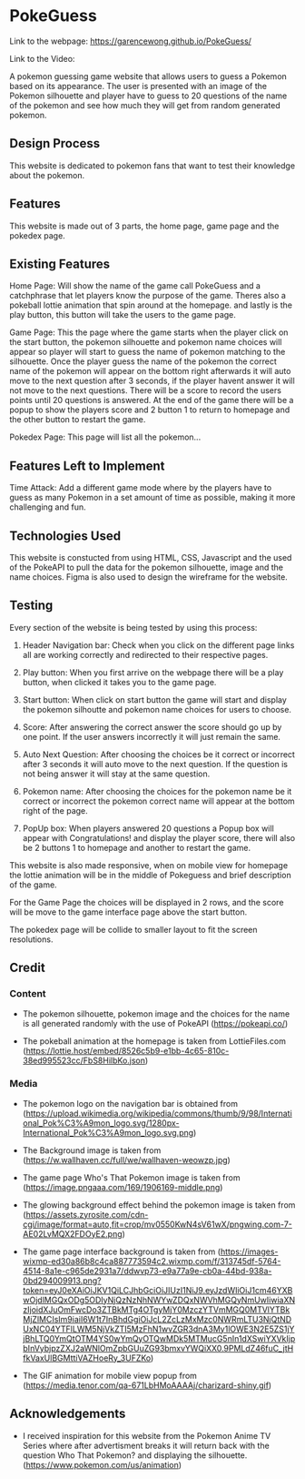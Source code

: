 # PokeGuess

Link to the webpage: https://garencewong.github.io/PokeGuess/

Link to the Video:

A pokemon guessing game website that allows users to guess a Pokemon based on its appearance. The user is presented with an image of the Pokemon silhouette and player have to guess to 20 questions of the name of the pokemon and see how much they will get from random generated pokemon.

## Design Process
This website is dedicated to pokemon fans that want to test their knowledge about the pokemon.

## Features
This website is made out of 3 parts, the home page, game page and the pokedex page.

## Existing Features
Home Page: Will show the name of the game call PokeGuess and a catchphrase that let players know the purpose of the game. Theres also a pokeball lottie animation that spin around at the homepage.
and lastly is the play button, this button will take the users to the game page.

Game Page: This the page where the game starts when the player click on the start button, the pokemon silhouette and pokemon name choices will appear so player will start to guess the name of pokemon matching to the silhouette. Once the player guess the name of the pokemon the correct name of the pokemon will appear on the bottom right afterwards it will auto move to the next question after 3 seconds, if the player havent answer it will not move to the next questions. There will be a score to record the users points until 20 questions is answered. At the end of the game there will be a popup to show the players score and 2 button 1 to return to homepage and the other button to restart the game.

Pokedex Page: This page will list all the pokemon...

## Features Left to Implement
 Time Attack: Add a different game mode where by the players have to guess as many Pokemon in a set amount of time as possible, making it more challenging and fun.

 ## Technologies Used
 This website is constucted from using HTML, CSS, Javascript and the used of the PokeAPI to pull the data for the pokemon silhouette, image and the name choices. Figma is also used to design the wireframe for the website.

 ## Testing
Every section of the website is being tested by using this process:

1. Header Navigation bar:
   Check when you click on the different page links all are working correctly and redirected to their respective pages.

2.  Play button:
    When you first arrive on the webpage there will be a play button,  when clicked it takes you to the game page.

3. Start button:
   When click on start button the game will start and display the pokemon silhoutte and pokemon name choices for users to choose.

4. Score: 
   After answering the correct answer the  score should go up by one point. If the user answers incorrectly it will just remain the same.

5. Auto Next Question:
   After choosing the choices be it correct or incorrect after 3 seconds it will auto move to the next question. If the question is not being answer it will stay at the same question.

6. Pokemon name:
   After choosing the choices for the pokemon name be it correct or incorrect the pokemon correct name will appear at the bottom right of the page.

7. PopUp box:
   When players answered 20 questions a Popup box will appear with Congratulations! and display the player score, there will also be 2 buttons 1 to homepage and another to restart the game.
   

This website is also made responsive, when on mobile view for homepage the lottie animation will be in the middle of Pokeguess and brief description of the game.

For the Game Page the choices will be displayed in 2 rows, and the score will be move to the game interface page above the start button.

The pokedex page will be collide to smaller layout to fit the screen resolutions.

## Credit
### Content
- The pokemon silhouette, pokemon image and the choices for the name is all generated randomly with the use of PokeAPI (https://pokeapi.co/)

- The pokeball animation at the homepage is taken from LottieFiles.com (https://lottie.host/embed/8526c5b9-e1bb-4c65-810c-38ed995523cc/FbS8HilbKo.json)

### Media
- The pokemon logo on the navigation bar is obtained from (https://upload.wikimedia.org/wikipedia/commons/thumb/9/98/International_Pok%C3%A9mon_logo.svg/1280px-International_Pok%C3%A9mon_logo.svg.png)

- The Background image is taken from (https://w.wallhaven.cc/full/we/wallhaven-weowzp.jpg)

- The game page Who's That Pokemon image is taken from (https://image.pngaaa.com/169/1906169-middle.png)

- The glowing  background effect behind the pokemon image is taken from (https://assets.zyrosite.com/cdn-cgi/image/format=auto,fit=crop/mv0550KwN4sV61wX/pngwing.com-7-AE02LvMQX2FDOyE2.png)

- The game page interface background is taken from (https://images-wixmp-ed30a86b8c4ca887773594c2.wixmp.com/f/313745df-5764-4514-8a1e-c965de2931a7/ddwvp73-e9a77a9e-cb0a-44bd-938a-0bd294009913.png?token=eyJ0eXAiOiJKV1QiLCJhbGciOiJIUzI1NiJ9.eyJzdWIiOiJ1cm46YXBwOjdlMGQxODg5ODIyNjQzNzNhNWYwZDQxNWVhMGQyNmUwIiwiaXNzIjoidXJuOmFwcDo3ZTBkMTg4OTgyMjY0MzczYTVmMGQ0MTVlYTBkMjZlMCIsIm9iaiI6W1t7InBhdGgiOiJcL2ZcLzMxMzc0NWRmLTU3NjQtNDUxNC04YTFlLWM5NjVkZTI5MzFhN1wvZGR3dnA3My1lOWE3N2E5ZS1jYjBhLTQ0YmQtOTM4YS0wYmQyOTQwMDk5MTMucG5nIn1dXSwiYXVkIjpbInVybjpzZXJ2aWNlOmZpbGUuZG93bmxvYWQiXX0.9PMLdZ46fuC_jtHfkVaxUlBGMttiVAZHoeRy_3UFZKo)

- The GIF animation for mobile view popup from (https://media.tenor.com/qa-671LbHMoAAAAj/charizard-shiny.gif)

## Acknowledgements
- I received inspiration for this website from the Pokemon Anime TV Series where after advertisment breaks it will return back with the question Who That Pokemon? and displaying the silhouette. (https://www.pokemon.com/us/animation)
